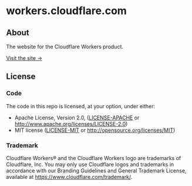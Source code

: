 # workers.cloudflare.com

## About

The website for the Cloudflare Workers product.

[Visit the site →](https://workers.cloudflare.com/)

## License

### Code

The code in this repo is licensed, at your option, under either:

* Apache License, Version 2.0, ([LICENSE-APACHE](LICENSE-APACHE) or http://www.apache.org/licenses/LICENSE-2.0)
* MIT license ([LICENSE-MIT](LICENSE-MIT) or http://opensource.org/licenses/MIT)

### Trademark

Cloudflare Workers® and the Cloudflare Workers logo are trademarks of Cloudflare, Inc. You may only use Cloudflare logos and trademarks in accordance with our Branding Guidelines and General Trademark License, available at https://www.cloudflare.com/trademark/.
